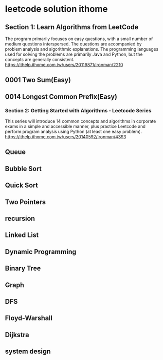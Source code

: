 # leetcode solution ithome

## Section 1: Learn Algorithms from LeetCode

The program primarily focuses on easy questions, with a small number of medium questions interspersed. The questions are accompanied by problem analysis and algorithmic explanations.
The programming languages used for solving the problems are primarily Java and Python, but the concepts are generally consistent.
https://ithelp.ithome.com.tw/users/20119871/ironman/2210

## 0001 Two Sum(Easy)
## 0014 Longest Common Prefix(Easy)


### Section 2: Getting Started with Algorithms - Leetcode Series 

This series will introduce 14 common concepts and algorithms in corporate exams in a simple and accessible manner, plus practice Leetcode and perform program analysis using Python (at least one easy problem).
https://ithelp.ithome.com.tw/users/20140592/ironman/4393
## Queue
## Bubble Sort
## Quick Sort
## Two Pointers
## recursion
## Linked List
## Dynamic Programming
## Binary Tree
## Graph
## DFS
## Floyd-Warshall
## Dijkstra
## system design


